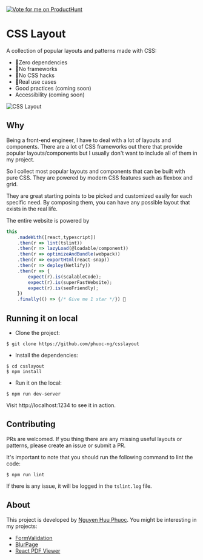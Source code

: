 [![Vote for me on ProductHunt](https://api.producthunt.com/widgets/embed-image/v1/featured.svg?post_id=176424&amp;theme=light)](https://www.producthunt.com/posts/css-layout?utm_source=badge-featured&utm_medium=badge&utm_souce=badge-css-layout)

# CSS Layout

A collection of popular layouts and patterns made with CSS:

* 🎉Zero dependencies
* 🎉No frameworks
* 🎉No CSS hacks
* 🎉Real use cases
* Good practices (coming soon)
* Accessibility (coming soon)

![CSS Layout](/public/assets/screenshot.png)

## Why

Being a front-end engineer, I have to deal with a lot of layouts and components.
There are a lot of CSS frameworks out there that provide popular layouts/components but 
I usually don't want to include all of them in my project.

So I collect most popular layouts and components that can be built with pure CSS.
They are powered by modern CSS features such as flexbox and grid.

They are great starting points to be picked and customized easily for each specific need.
By composing them, you can have any possible layout that exists in the real life.

The entire website is powered by

~~~ javascript
this
    .madeWith([react,typescript])
    .then(r => lint(tslint))
    .then(r => lazyLoad(@loadable/component))
    .then(r => optimizeAndBundle(webpack))
    .then(r => exportHtml(react-snap))
    .then(r => deploy(Netlify))
    .then(r => {
        expect(r).is(scalableCode);
        expect(r).is(superFastWebsite);
        expect(r).is(seoFriendly);
    })
    .finally(() => {/* Give me 1 star */}) 🎉
~~~

## Running it on local

- Clone the project:

~~~
$ git clone https://github.com/phuoc-ng/csslayout
~~~

- Install the dependencies:

~~~
$ cd csslayout
$ npm install
~~~

- Run it on the local:

~~~
$ npm run dev-server
~~~

Visit http://localhost:1234 to see it in action.

## Contributing

PRs are welcomed. If you thing there are any missing useful layouts or patterns, please create an issue or submit a PR.

It's important to note that you should run the following command to lint the code:

~~~
$ npm run lint
~~~

If there is any issue, it will be logged in the `tslint.log` file.

## About

This project is developed by [Nguyen Huu Phuoc](https://twitter.com/nghuuphuoc).
You might be interesting in my projects:
* [FormValidation](https://formvalidation.io)
* [BlurPage](https://blur.page)
* [React PDF Viewer](https://react-pdf-viewer.dev)
